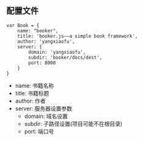 ## 配置文件

```node
var Book = {
	name: "booker",
	title: 'booker.js——a simple book framework',
	author: 'yangxiaofu',
	server: {
		domain: 'yangxiaofu',
		subdir: 'booker/docs/dest',
		port: 8000
	}
}
```

- name: 	书籍名称
- title: 	书籍标题
- author: 作者
- server: 服务器设置参数
	* domain: 域名设置
	* subdir: 子路径设置(项目可能不在根目录)
	* port: 端口号

